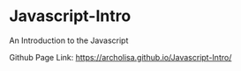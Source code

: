 # Javascript-Intro
An Introduction to the Javascript 

Github Page Link: https://archolisa.github.io/Javascript-Intro/
